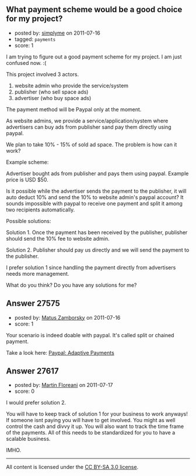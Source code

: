 ## What payment scheme would be a good choice for my project?

- posted by: [simplyme](https://stackexchange.com/users/-1/11458-simplyme) on 2011-07-16
- tagged: `payments`
- score: 1

I am trying to figure out a good payment scheme for my project. I am just confused now. :(

This project involved 3 actors.

 1. website admin who provide the service/system
 2. publisher (who sell space ads)
 3. advertiser (who buy space ads)

The payment method will be Paypal only at the moment.

As website admins, we provide a service/application/system where advertisers can buy ads from publisher sand pay them directly using paypal.

We plan to take 10% - 15% of sold ad space. The problem is how can it work?

Example scheme:

Advertiser bought ads from publisher and pays them using paypal. Example price is USD $50.

Is it possible while the advertiser sends the payment to the publisher, it will auto deduct 10% and send the 10% to website admin's paypal account? It sounds impossible with paypal to receive one payment and split it among two recipients automatically.

Possible solutions:

Solution 1.
Once the payment has been received by the publisher, publisher should send the 10% fee to website admin.

Solution 2.
Publisher should pay us directly and we will send the payment to the publisher.

I prefer solution 1 since handling the payment directly from advertisers needs more management.

What do you think? Do you have any solutions for me?



## Answer 27575

- posted by: [Matus Zamborsky](https://stackexchange.com/users/-1/12014-matus-zamborsky) on 2011-07-16
- score: 1

<p>Your scenario is indeed doable with paypal. It's called split or chained payment.</p>

<p>Take a look here: <a href="https://www.x.com/community/ppx/adaptive_payments" rel="nofollow">Paypal: Adaptive Payments</a></p>



## Answer 27617

- posted by: [Martin Floreani](https://stackexchange.com/users/-1/12035-martin-floreani) on 2011-07-17
- score: 0

I would prefer solution 2.

You will have to keep track of solution 1 for your business to work anyways! If someone isnt paying you will have to get involved. You might as well control the cash and divvy it up. You will also want to track the time frame of the payments. All of this needs to be standardized for you to have a scalable business. 

IMHO. 



---

All content is licensed under the [CC BY-SA 3.0 license](https://creativecommons.org/licenses/by-sa/3.0/).
